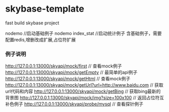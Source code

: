 # skybase-template
fast build skybase project

nodemo //启动基础例子
nodemo index_stat //启动统计例子 含基础例子，需要配置redis,增删改成扩展,占位符扩展

### 例子说明
  http://127.0.0.1:13000/skyapi/mock/first  // 查看mock例子
  http://127.0.0.1:13000/skyapi/mock/getEmpty  // 最简单的api例子
  http://127.0.0.1:13000/skyapi/mock/getHtml  // 查看mock例子
  http://127.0.0.1:13000/skyapi/mock/getUrl?url=http://www.baidu.com // 获取url代码和内容
  http://127.0.0.1:13000/skyapi/mock/getBing // 获取bing最新的背景图
  http://127.0.0.1:13000/skyapi/mock/img?size=100x100  // 返回占位符互补色例子
  http://127.0.0.1:13000/skyapi/probe/mysql  // 查看探针例子
